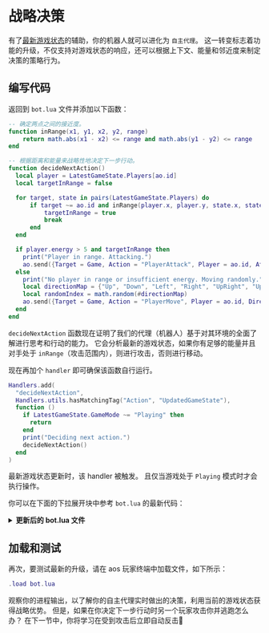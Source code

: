 # 战略决策

有了[最新游戏状态](game-state)的辅助，你的机器人就可以进化为 `自主代理`。 这一转变标志着功能的升级，不仅支持对游戏状态的响应，还可以根据上下文、能量和邻近度来制定决策的策略行为。

## 编写代码

返回到 `bot.lua` 文件并添加以下函数：

```lua
-- 确定两点之间的接近度。
function inRange(x1, y1, x2, y2, range)
    return math.abs(x1 - x2) <= range and math.abs(y1 - y2) <= range
end

-- 根据距离和能量来战略性地决定下一步行动。
function decideNextAction()
  local player = LatestGameState.Players[ao.id]
  local targetInRange = false

  for target, state in pairs(LatestGameState.Players) do
      if target ~= ao.id and inRange(player.x, player.y, state.x, state.y, 1) then
          targetInRange = true
          break
      end
  end

  if player.energy > 5 and targetInRange then
    print("Player in range. Attacking.")
    ao.send({Target = Game, Action = "PlayerAttack", Player = ao.id, AttackEnergy = tostring(player.energy)})
  else
    print("No player in range or insufficient energy. Moving randomly.")
    local directionMap = {"Up", "Down", "Left", "Right", "UpRight", "UpLeft", "DownRight", "DownLeft"}
    local randomIndex = math.random(#directionMap)
    ao.send({Target = Game, Action = "PlayerMove", Player = ao.id, Direction = directionMap[randomIndex]})
  end
end
```

`decideNextAction` 函数现在证明了我们的代理（机器人）基于对其环境的全面了解进行思考和行动的能力。 它会分析最新的游戏状态，如果你有足够的能量并且对手处于 `inRange`（攻击范围内），则进行攻击，否则进行移动。

现在再加个 `handler` 即可确保该函数自行运行。

```lua
Handlers.add(
  "decideNextAction",
  Handlers.utils.hasMatchingTag("Action", "UpdatedGameState"),
  function ()
    if LatestGameState.GameMode ~= "Playing" then
      return
    end
    print("Deciding next action.")
    decideNextAction()
  end
)
```

最新游戏状态更新时，该 handler 被触发。 且仅当游戏处于 `Playing` 模式时才会执行操作。

你可以在下面的下拉展开块中参考 `bot.lua` 的最新代码：

<details>
  <summary><strong>更新后的 bot.lua 文件</strong></summary>

```lua
LatestGameState = LatestGameState or nil

function inRange(x1, y1, x2, y2, range)
    return math.abs(x1 - x2) <= range and math.abs(y1 - y2) <= range
end

function decideNextAction()
  local player = LatestGameState.Players[ao.id]
  local targetInRange = false

  for target, state in pairs(LatestGameState.Players) do
      if target ~= ao.id and inRange(player.x, player.y, state.x, state.y, 1) then
          targetInRange = true
          break
      end
  end

  if player.energy > 5 and targetInRange then
    print("Player in range. Attacking.")
    ao.send({Target = Game, Action = "PlayerAttack", Player = ao.id, AttackEnergy = tostring(player.energy)})
  else
    print("No player in range or insufficient energy. Moving randomly.")
    local directionMap = {"Up", "Down", "Left", "Right", "UpRight", "UpLeft", "DownRight", "DownLeft"}
    local randomIndex = math.random(#directionMap)
    ao.send({Target = Game, Action = "PlayerMove", Player = ao.id, Direction = directionMap[randomIndex]})
  end
end

Handlers.add(
  "HandleAnnouncements",
  Handlers.utils.hasMatchingTag("Action", "Announcement"),
  function (msg)
    ao.send({Target = Game, Action = "GetGameState"})
    print(msg.Event .. ": " .. msg.Data)
  end
)

Handlers.add(
  "UpdateGameState",
  Handlers.utils.hasMatchingTag("Action", "GameState"),
  function (msg)
    local json = require("json")
    LatestGameState = json.decode(msg.Data)
    ao.send({Target = ao.id, Action = "UpdatedGameState"})
  end
)

Handlers.add(
  "decideNextAction",
  Handlers.utils.hasMatchingTag("Action", "UpdatedGameState"),
  function ()
    if LatestGameState.GameMode ~= "Playing" then
      return
    end
    print("Deciding next action.")
    decideNextAction()
  end
)
```

</details>

## 加载和测试

再次，要测试最新的升级，请在 aos 玩家终端中加载文件，如下所示：

```lua
.load bot.lua
```

观察你的进程输出，以了解你的自主代理实时做出的决策，利用当前的游戏状态获得战略优势。 但是，如果在你决定下一步行动时另一个玩家攻击你并逃跑怎么办？ 在下一节中，你将学习在受到攻击后立即自动反击🤺
